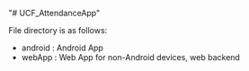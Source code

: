"# UCF_AttendanceApp" 

File directory is as follows:

* android : Android App
* webApp : Web App for non-Android devices, web backend